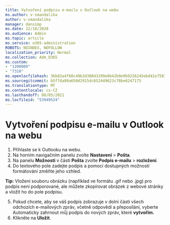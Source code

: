 ```yaml
---
title: Vytvoření podpisu e-mailu v Outlook na webu
ms.author: v-smandalika
author: v-smandalika
manager: dansimp
ms.date: 12/18/2020
ms.audience: Admin
ms.topic: article
ms.service: o365-administration
ROBOTS: NOINDEX, NOFOLLOW
localization_priority: Normal
ms.collection: Adm_O365
ms.custom:
- "1200009"
- "7310"
ms.openlocfilehash: 3bb83a4f68c49b3d30843299e6b42b9e9b9226245ebd41e75831694b95839c46
ms.sourcegitcommit: b5f7da89a650d2915dc652449623c78be6247175
ms.translationtype: MT
ms.contentlocale: cs-CZ
ms.lasthandoff: 08/05/2021
ms.locfileid: "53949524"
---
```

# <a name="create-an-email-signature-in-outlook-on-the-web"></a>Vytvoření podpisu e-mailu v Outlook na webu

1. Přihlaste se k Outlooku na webu.
2. Na horním navigačním panelu zvolte **Nastavení**  >  **Pošta**.
3. Na panelu **Možnosti** v části **Pošta** zvolte **Podpis e-mailu**  >  **rozložení**.
4. Do textového pole zadejte podpis a pomocí dostupných možností formátování změňte jeho vzhled.

**Tip:** Vložení souboru obrázku (například ve formátu .gif nebo .jpg) pro podpis není podporované, ale můžete zkopírovat obrázek z webové stránky a vložit ho do pole podpisu.

5. Pokud chcete, aby se váš podpis zobrazuje v dolní části všech odchozích e-mailových zpráv, včetně odpovědí a přeposílání, vyberte Automaticky zahrnout můj podpis do nových zpráv, které **vytvořím.**
6. Klikněte na **Uložit**.
